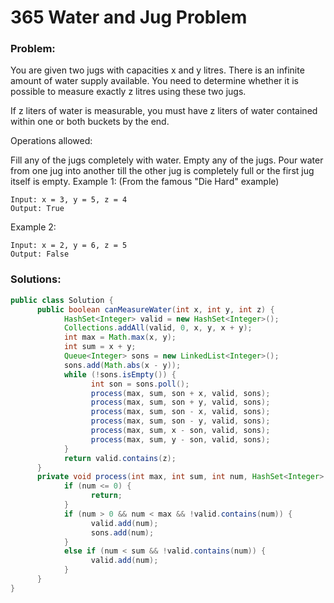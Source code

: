 # 365 Water and Jug Problem

### Problem:

You are given two jugs with capacities x and y litres. There is an infinite amount of water supply available. You need to determine whether it is possible to measure exactly z litres using these two jugs.

If z liters of water is measurable, you must have z liters of water contained within one or both buckets by the end.

Operations allowed:

Fill any of the jugs completely with water.
Empty any of the jugs.
Pour water from one jug into another till the other jug is completely full or the first jug itself is empty.
Example 1: (From the famous "Die Hard" example)
```
Input: x = 3, y = 5, z = 4
Output: True
```
Example 2:
```
Input: x = 2, y = 6, z = 5
Output: False
```

### Solutions:

```java
public class Solution {
      public boolean canMeasureWater(int x, int y, int z) {
            HashSet<Integer> valid = new HashSet<Integer>();
            Collections.addAll(valid, 0, x, y, x + y);
            int max = Math.max(x, y);
            int sum = x + y;
            Queue<Integer> sons = new LinkedList<Integer>();
            sons.add(Math.abs(x - y));
            while (!sons.isEmpty()) {
                  int son = sons.poll();
                  process(max, sum, son + x, valid, sons);
                  process(max, sum, son + y, valid, sons);
                  process(max, sum, son - x, valid, sons);
                  process(max, sum, son - y, valid, sons);
                  process(max, sum, x - son, valid, sons);
                  process(max, sum, y - son, valid, sons);
            }
            return valid.contains(z);
      }
      private void process(int max, int sum, int num, HashSet<Integer> valid, Queue<Integer> sons) {
            if (num <= 0) {
                  return;
            }
            if (num > 0 && num < max && !valid.contains(num)) {
                  valid.add(num);
                  sons.add(num);
            }
            else if (num < sum && !valid.contains(num)) {
                  valid.add(num);
            }
      }
}
```